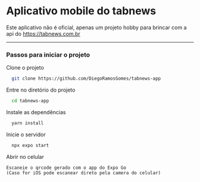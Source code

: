 # Aplicativo mobile do tabnews

Este aplicativo não é oficial, apenas um projeto hobby para brincar com a api do https://tabnews.com.br

---

### Passos para iniciar o projeto

Clone o projeto

```bash
  git clone https://github.com/DiegoRamosGomes/tabnews-app
```

Entre no diretório do projeto

```bash
  cd tabnews-app
```

Instale as dependências

```bash
  yarn install
```

Inicie o servidor

```bash
  npx expo start
```

Abrir no celular 
``` 
Escaneie o qrcode gerado com o app do Expo Go
(Caso for iOS pode escanear direto pela camera do celular)
```
